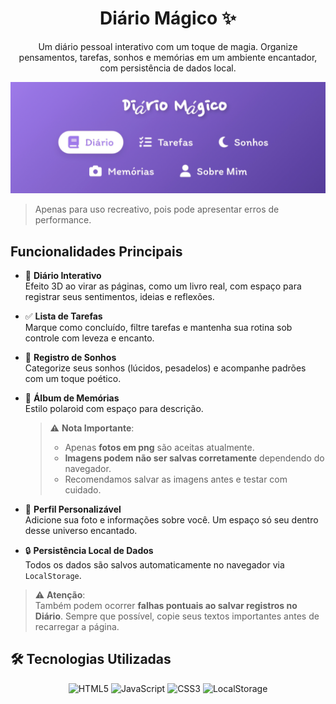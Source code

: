 <h1 align="center">Diário Mágico ✨</h1>

<p align="center">
  Um diário pessoal interativo com um toque de magia. Organize pensamentos, tarefas, sonhos e memórias em um ambiente encantador, com persistência de dados local.
</p>

![&&&&](Images/Diario.jpg)

> Apenas para uso recreativo, pois pode apresentar erros de performance.

## Funcionalidades Principais

- 📖 **Diário Interativo**  
  Efeito 3D ao virar as páginas, como um livro real, com espaço para registrar seus sentimentos, ideias e reflexões.

- ✅ **Lista de Tarefas**  
  Marque como concluído, filtre tarefas e mantenha sua rotina sob controle com leveza e encanto.

- 🌙 **Registro de Sonhos**  
  Categorize seus sonhos (lúcidos, pesadelos) e acompanhe padrões com um toque poético.

- 📸 **Álbum de Memórias**  
  Estilo polaroid com espaço para descrição.  
  > ⚠️ **Nota Importante**:  
  > - Apenas **fotos em png** são aceitas atualmente.  
  > - **Imagens podem não ser salvas corretamente** dependendo do navegador.  
  > - Recomendamos salvar as imagens antes e testar com cuidado.

- 👤 **Perfil Personalizável**  
  Adicione sua foto e informações sobre você. Um espaço só seu dentro desse universo encantado.

- 🔒 **Persistência Local de Dados**  
  Todos os dados são salvos automaticamente no navegador via `LocalStorage`.

> ⚠️ **Atenção**:  
> Também podem ocorrer **falhas pontuais ao salvar registros no Diário**. Sempre que possível, copie seus textos importantes antes de recarregar a página.



## 🛠️ Tecnologias Utilizadas

<div align="center">

![HTML5](https://img.shields.io/badge/HTML5-E34F26?style=for-the-badge&logo=html5&logoColor=white) ![JavaScript](https://img.shields.io/badge/JavaScript-F7DF1E?style=for-the-badge&logo=javascript&logoColor=black) ![CSS3](https://img.shields.io/badge/CSS3-1572B6?style=for-the-badge&logo=css3&logoColor=white) ![LocalStorage](https://img.shields.io/badge/LocalStorage-Enabled-blueviolet?style=for-the-badge) 

</div>



